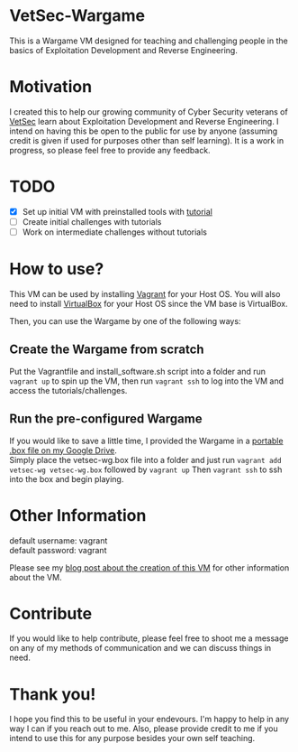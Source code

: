 # VetSec-Wargame
This is a Wargame VM designed for teaching and challenging people in the basics of Exploitation Development and Reverse Engineering.

# Motivation
I created this to help our growing community of Cyber Security veterans of [VetSec](https://veteransec.com/) learn about Exploitation
Development and Reverse Engineering. I intend on having this be open to the public for use by anyone (assuming credit is given if used
for purposes other than self learning). It is a work in progress, so please feel free to provide any feedback.

# TODO
- [x] Set up initial VM with preinstalled tools with [tutorial](https://veteransec.com/2018/09/22/creating-vetsecs-wargame-pt-1/)
- [ ] Create initial challenges with tutorials
- [ ] Work on intermediate challenges without tutorials

# How to use?
This VM can be used by installing [Vagrant](https://www.vagrantup.com/downloads.html) for your Host OS. You will also need to install
[VirtualBox](https://www.virtualbox.org/) for your Host OS since the VM base is VirtualBox.

Then, you can use the Wargame by one of the following ways:

## Create the Wargame from scratch
Put the Vagrantfile and install_software.sh script into a folder and run `vagrant up` to spin up the VM, then run `vagrant ssh` to log 
into the VM and access the tutorials/challenges.

## Run the pre-configured Wargame
If you would like to save a little time, I provided the Wargame in a [portable .box file on my Google Drive](https://drive.google.com/open?id=1Ed1H1PyxtKQaVGfGpYMqiZqRCq-NqK4i).  
Simply place the vetsec-wg.box file into a folder and just run `vagrant add vetsec-wg vetsec-wg.box` followed by `vagrant up`
Then `vagrant ssh` to ssh into the box and begin playing.

# Other Information
default username: vagrant  
default password: vagrant

Please see my [blog post about the creation of this VM](https://veteransec.com/2018/09/22/creating-vetsecs-wargame-pt-1/) for other information about the VM.

# Contribute
If you would like to help contribute, please feel free to shoot me a message on any of my methods of communication and we can discuss things in need.

# Thank you!
I hope you find this to be useful in your endevours. I'm happy to help in any way I can if you reach out to me.
Also, please provide credit to me if you intend to use this for any purpose besides your own self teaching.
